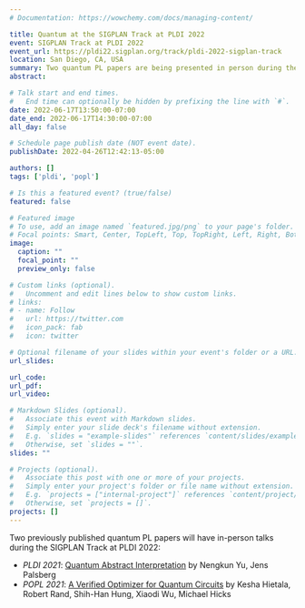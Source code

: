 ```yaml
---
# Documentation: https://wowchemy.com/docs/managing-content/

title: Quantum at the SIGPLAN Track at PLDI 2022
event: SIGPLAN Track at PLDI 2022
event_url: https://pldi22.sigplan.org/track/pldi-2022-sigplan-track
location: San Diego, CA, USA
summary: Two quantum PL papers are being presented in person during the SIGPLAN Track at PLDI 2022
abstract:

# Talk start and end times.
#   End time can optionally be hidden by prefixing the line with `#`.
date: 2022-06-17T13:50:00-07:00
date_end: 2022-06-17T14:30:00-07:00
all_day: false

# Schedule page publish date (NOT event date).
publishDate: 2022-04-26T12:42:13-05:00

authors: []
tags: ['pldi', 'popl']

# Is this a featured event? (true/false)
featured: false

# Featured image
# To use, add an image named `featured.jpg/png` to your page's folder.
# Focal points: Smart, Center, TopLeft, Top, TopRight, Left, Right, BottomLeft, Bottom, BottomRight.
image:
  caption: ""
  focal_point: ""
  preview_only: false

# Custom links (optional).
#   Uncomment and edit lines below to show custom links.
# links:
# - name: Follow
#   url: https://twitter.com
#   icon_pack: fab
#   icon: twitter

# Optional filename of your slides within your event's folder or a URL.
url_slides:

url_code:
url_pdf:
url_video:

# Markdown Slides (optional).
#   Associate this event with Markdown slides.
#   Simply enter your slide deck's filename without extension.
#   E.g. `slides = "example-slides"` references `content/slides/example-slides.md`.
#   Otherwise, set `slides = ""`.
slides: ""

# Projects (optional).
#   Associate this post with one or more of your projects.
#   Simply enter your project's folder or file name without extension.
#   E.g. `projects = ["internal-project"]` references `content/project/deep-learning/index.md`.
#   Otherwise, set `projects = []`.
projects: []
---
```


Two previously published quantum PL papers will have in-person talks during the SIGPLAN Track at PLDI 2022:

- _PLDI 2021_: [Quantum Abstract Interpretation](../../publication/Yu2021/) by Nengkun Yu, Jens Palsberg
- _POPL 2021_: [A Verified Optimizer for Quantum Circuits](../../publication/Hietala2021) by Kesha Hietala, Robert Rand, Shih-Han Hung, Xiaodi Wu, Michael Hicks
